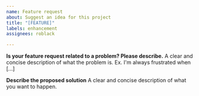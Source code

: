 ```yaml
---
name: Feature request
about: Suggest an idea for this project
title: "[FEATURE]"
labels: enhancement
assignees: roblack

---
```


**Is your feature request related to a problem? Please describe.**
A clear and concise description of what the problem is. Ex. I'm always frustrated when [...]

**Describe the proposed solution**
A clear and concise description of what you want to happen.

